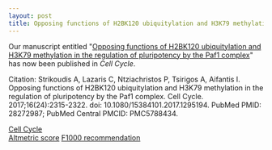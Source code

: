 ```yaml
---
layout: post
title: Opposing functions of H2BK120 ubiquitylation and H3K79 methylation in the regulation of pluripotency by the Paf1 complex
---
```


Our manuscript entitled "[Opposing
functions of H2BK120 ubiquitylation and H3K79 methylation in the regulation of
pluripotency by the Paf1 complex](https://www.ncbi.nlm.nih.gov/pubmed/28272987)" has now been published in _Cell Cycle_.  

Citation: Strikoudis A, Lazaris C, Ntziachristos P, Tsirigos A, Aifantis I. Opposing
functions of H2BK120 ubiquitylation and H3K79 methylation in the regulation of
pluripotency by the Paf1 complex. Cell Cycle. 2017;16(24):2315-2322. doi:
10.1080/15384101.2017.1295194. PubMed PMID: 28272987; PubMed Central PMCID:
PMC5788434.

[Cell Cycle](https://www.tandfonline.com/doi/full/10.1080/15384101.2017.1295194)   
[Altmetric score](https://www.altmetric.com/details/17293275)
[F1000 recommendation](https://f1000.com/prime/727382075)
